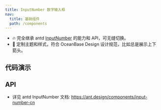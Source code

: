 ```yaml
---
title: InputNumber 数字输入框
nav:
  title: 基础组件
  path: /components
---
```


- 🔥 完全继承 antd [InputNumber](https://ant.design/components/input-number-cn) 的能力和 API，可无缝切换。
- 💄 定制主题和样式，符合 OceanBase Design 设计规范，比如总是展示上下箭头。

## 代码演示

<code src="./demo/basic.tsx" title="基本" description="数字输入框"></code>

<code src="./demo/addon.tsx" title="前置/后置标签" description="用于配置一些固定组合。"></code>

<code src="./demo/formatter.tsx" title="格式化展示" description="通过 `formatter` 格式化数字，以展示具有具体含义的数据，往往需要配合 `parser` 一起使用。这里有一个更复杂的货币格式化输入框：[https://codesandbox.io/s/currency-wrapper-antd-input-3ynzo](https://codesandbox.io/s/currency-wrapper-antd-input-3ynzo)"></code>

<code src="./demo/status.tsx" title="自定义状态" description="使用 `status` 为 InputNumber 添加状态，可选 `error` 或者 `warning`。"></code>

## API

- 详见 antd InputNumber 文档: https://ant.design/components/input-number-cn
